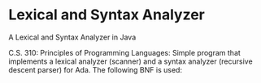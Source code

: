 # Lexical and Syntax Analyzer
A Lexical and Syntax Analyzer in Java

C.S. 310: Principles of Programming Languages:
Simple program that implements a lexical analyzer (scanner) and a syntax analyzer (recursive descent parser) for Ada. The following BNF is used: 




